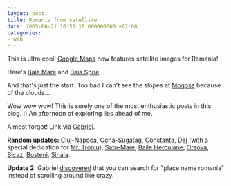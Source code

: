 ```yaml
---
layout: post
title: Romania from satellite
date: 2005-06-21 16:53:18.000000000 +02:00
categories:
- web
---
```

This is ultra cool! <a href="http://maps.google.com">Google Maps</a> now features satellite images for Romania!

Here's <a href="http://maps.google.com/maps?ll=47.660065,23.588333&amp;spn=0.251312,0.341263&amp;t=k&amp;hl=en">Baia Mare</a> and <a href="http://maps.google.com/maps?ll=47.660408,23.698540&amp;spn=0.251312,0.341263&amp;t=k&amp;hl=en">Baia Sprie</a>.

And that's just the start. Too bad I can't see the slopes at <a href="http://maps.google.com/maps?ll=47.672253,23.801365&amp;spn=0.125656,0.170631&amp;t=k&amp;hl=en">Mogosa</a> because of the clouds...

Wow wow wow! This is surely one of the most enthusiastic posts in this blog. :) An afternoon of exploring lies ahead of me.

Almost forgot! Link via <a href="http://www.timbru.com/jurnal/2005/Jun/romania_din_satelit_la_google_maps">Gabriel</a>.

<b>Random updates:</b> <a href="http://maps.google.com/maps?ll=46.768112,23.608246&amp;spn=0.251312,0.341263&amp;t=k&amp;hl=en">Cluj-Napoca</a>, <a href="http://maps.google.com/maps?ll=47.780000,23.930000&amp;spn=0.099907,0.148659&amp;t=k&amp;hl=en">Ocna-Sugatag</a>, <a href="http://maps.google.com/maps?ll=44.169159,28.633804&amp;spn=0.251312,0.341263&amp;t=k&amp;hl=en">Constanta</a>,  <a href="http://maps.google.com/maps?ll=47.13,23.90&amp;spn=0.251312,0.341263&amp;t=k&amp;hl=en">Dej </a> (with a special dedication for <a href="http://www.troniu.dk">Mr. Troniu</a>), <a href="http://maps.google.com/maps?ll=47.788811,22.880402&amp;spn=0.251312,0.341263&amp;t=k&amp;hl=en">Satu-Mare</a>, <a href="http://maps.google.com/maps?ll=44.883957,22.418633&amp;spn=0.251312,0.341263&amp;t=k&amp;hl=en">Baile Herculane</a>, <a href="http://maps.google.com/maps?ll=44.717274,22.409878&amp;spn=0.125656,0.170631&amp;t=k&amp;hl=en">Orsova</a>, <a href="http://maps.google.com/maps?q=bicaz+romania&amp;ll=47.016335,26.042404&amp;spn=0.258865,0.341263&amp;t=k&amp;hl=en">Bicaz</a>, <a href="http://maps.google.com/maps?q=cavnic+romania&amp;t=k&amp;hl=en">Busteni</a>, <a href="http://maps.google.com/maps?q=cavnic+romania&amp;t=k&amp;hl=en">Sinaia</a>.

<b>Update 2:</b> Gabriel <a href="http://www.timbru.com/jurnal/2005/Jun/romania_la_google_maps_ii">discovered</a> that you can search for "place name romania" instead of scrolling around like crazy.
